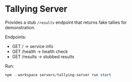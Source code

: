 # Tallying Server

Provides a stub `/results` endpoint that returns fake tallies for demonstration.

Endpoints:

- GET / -> service info
- GET /health -> health check
- GET /results -> stubbed results

Run:

```powershell
npm --workspace servers/tallying-server run start
```
